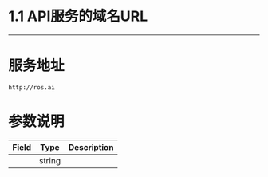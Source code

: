 # 1.1 API服务的域名URL

---

# 服务地址

```
http://ros.ai
```

# 参数说明

| Field | Type | Description |
| --- | --- | --- |
|  | string |  |

